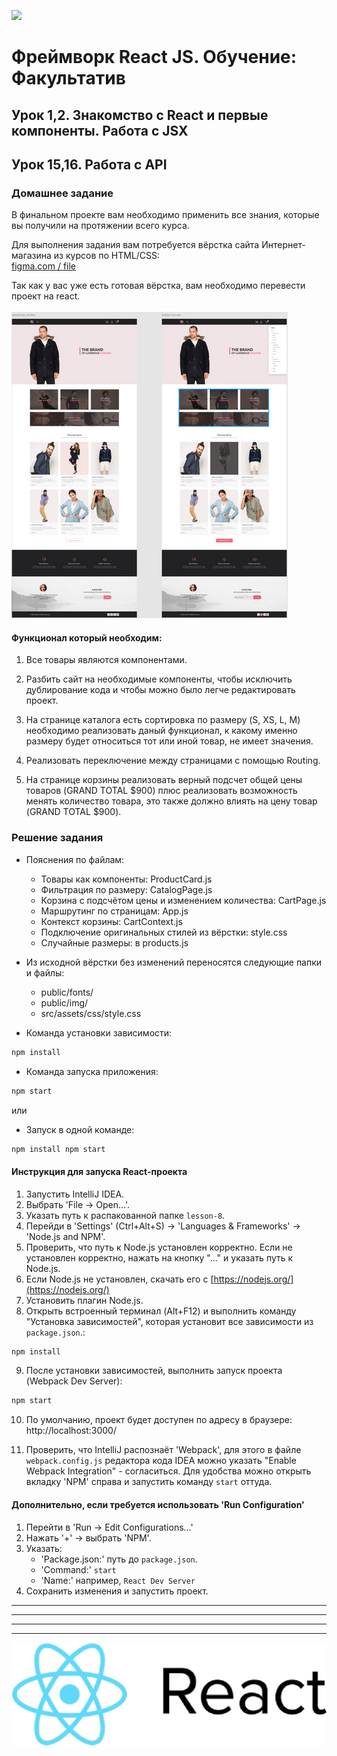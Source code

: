 ![](../assets/react-top.png)
# Фреймворк React JS. Обучение: Факультатив
## Урок 1,2. Знакомство с React и первые компоненты. Работа с JSX
## Урок 15,16. Работа с API
### Домашнее задание

В финальном проекте вам необходимо применить все знания, которые вы получили на протяжении всего курса.

Для выполнения задания вам потребуется вёрстка сайта Интернет-магазина из курсов по HTML/CSS: <br>
[figma.com / file](https://www.figma.com/file/SbfOi2i4S1pIs0G6uOLPCx/shop-(Copy)?type=design&node-id=0-1&mode=design&t=HqHf7Yort2ND3o3y-0)

Так как у вас уже есть готовая вёрстка, вам необходимо перевести проект на react. <br><br>
![](assets/mockup.jpg)

#### Функционал который необходим:

1. Все товары являются компонентами.

2. Разбить сайт на необходимые компоненты, чтобы исключить дублирование кода и чтобы можно было легче редактировать проект.

3. На странице каталога есть сортировка по размеру (S, XS, L, M) необходимо реализовать даный функционал, к какому именно размеру будет относиться тот или иной товар, не имеет значения.

4. Реализовать переключение между страницами с помощью Routing.

5. На странице корзины реализовать верный подсчет общей цены товаров (GRAND TOTAL $900) плюс реализовать возможность менять количество товара, это также должно влиять на цену товар (GRAND TOTAL $900).


### Решение задания

- Пояснения по файлам:
    - Товары как компоненты: ProductCard.js
    - Фильтрация по размеру: CatalogPage.js
    - Корзина с подсчётом цены и изменением количества: CartPage.js
    - Маршрутинг по страницам: App.js
    - Контекст корзины: CartContext.js
    - Подключение оригинальных стилей из вёрстки: style.css
    - Случайные размеры: в products.js
- Из исходной вёрстки без изменений переносятся следующие папки и файлы:
    - public/fonts/
    - public/img/
    - src/assets/css/style.css

- Команда установки зависимости:

```bash
npm install
```

- Команда запуска приложения: 
```bash
npm start
```
или

- Запуск в одной команде:
```bash
npm install npm start 
```

#### Инструкция для запуска React-проекта


1. Запустить IntelliJ IDEA.
2. Выбрать 'File → Open...'.
3. Указать путь к распакованной папке `lesson-8`.
4. Перейди в 'Settings' (Ctrl+Alt+S) -> 'Languages & Frameworks' -> 'Node.js and NPM'.
5. Проверить, что путь к Node.js установлен корректно. Если не установлен корректно, нажать на кнопку "..." и указать путь к Node.js.
6. Если Node.js не установлен, скачать его с [https://nodejs.org/](https://nodejs.org/)
7. Установить плагин Node.js.
8. Открыть встроенный терминал (Alt+F12) и выполнить команду "Установка зависимостей", которая установит все зависимости из `package.json`.:

```bash
npm install
```
9. После установки зависимостей, выполнить запуск проекта (Webpack Dev Server):

```bash
npm start
```

10. По умолчанию, проект будет доступен по адресу в браузере: http://localhost:3000/

11. Проверить, что IntelliJ распознаёт 'Webpack', для этого в файле `webpack.config.js` редактора кода IDEA можно указать "Enable Webpack Integration" - согласиться.
    Для удобства можно открыть вкладку 'NPM' справа и запустить команду `start` оттуда.

#### Дополнительно, если требуется использовать 'Run Configuration'

1. Перейти в 'Run → Edit Configurations...'
2. Нажать '+' → выбрать 'NPM'.
3. Указать:
     - 'Package.json:' путь до `package.json`.
     - 'Command:' `start`
     - 'Name:' например, `React Dev Server`
4. Сохранить изменения и запустить проект.



<hr><hr><hr><hr>

![](assets/react-min.png)
